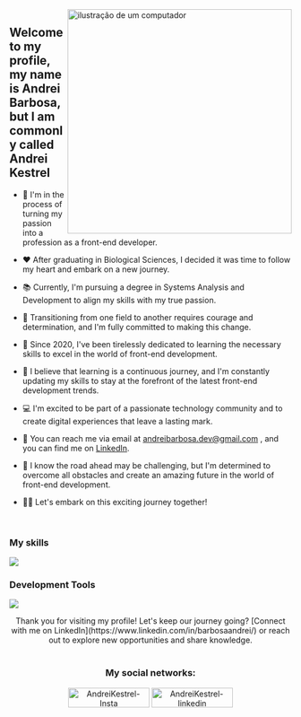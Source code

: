 <img src="https://raw.githubusercontent.com/MicaelliMedeiros/micaellimedeiros/master/image/computer-illustration.png" alt="ilustração de um computador" min-width="400px" max-width="400px" width="400px" align="right">

## Welcome to my profile, my name is <strong>Andrei Barbosa</strong>, but I am commonly called <strong>Andrei Kestrel</strong> 

- 🚀 I'm in the process of turning my passion into a profession as a front-end developer.

- ❤️ After graduating in Biological Sciences, I decided it was time to follow my heart and embark on a new journey.

- 📚 Currently, I'm pursuing a degree in Systems Analysis and Development to align my skills with my true passion.

- 💪 Transitioning from one field to another requires courage and determination, and I'm fully committed to making this change.

- 📖 Since 2020, I've been tirelessly dedicated to learning the necessary skills to excel in the world of front-end development.

- 🌟 I believe that learning is a continuous journey, and I'm constantly updating my skills to stay at the forefront of the latest front-end development trends.

- 💻 I'm excited to be part of a passionate technology community and to create digital experiences that leave a lasting mark.

- 📧 You can reach me via email at andreibarbosa.dev@gmail.com , and you can find me on [LinkedIn](https://www.linkedin.com/in/barbosaandrei/).

- 🌈 I know the road ahead may be challenging, but I'm determined to overcome all obstacles and create an amazing future in the world of front-end development.

- 🚀🌟 Let's embark on this exciting journey together!
<br>

### My skills

<p align="left">
  <a href="https://skillicons.dev">
    <img src="https://skillicons.dev/icons?i=js,html,css,react,next,bootstrap,tailwind,sass,mysql,nodejs" />
  </a>
</p>

### Development Tools

<p align="left">
  <a href="https://skillicons.dev">
    <img src="https://skillicons.dev/icons?i=vscode,figma,git" />
  </a>
</p>
<div align="center">
Thank you for visiting my profile! Let's keep our journey going? [Connect with me on LinkedIn](https://www.linkedin.com/in/barbosaandrei/) or reach out to explore new opportunities and share knowledge.
<br><br>
<div style="display: inline_block">
<h3>My social networks:</h3>
<a href="https://instagram.com/andreikestrel" target="_blank"><img align="center" alt="AndreiKestrel-Insta" height="35" width="145" src="https://img.shields.io/badge/Instagram-E4405F?style=for-the-badge&logo=instagram&logoColor=white"></a>
<a href="https://www.linkedin.com/in/barbosaandrei/" target="_blank"><img align="center" alt="AndreiKestrel-linkedin" height="35" width="145" src="https://img.shields.io/badge/LinkedIn-0077B5?style=for-the-badge&logo=linkedin&logoColor=white"></a>
</div>
